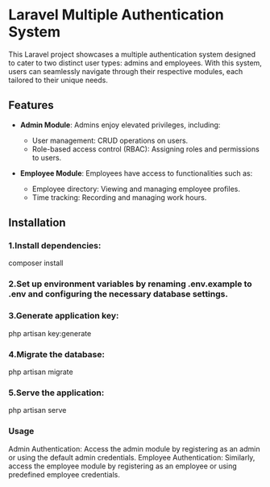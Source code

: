 # Laravel Multiple Authentication System

This Laravel project showcases a multiple authentication system designed to cater to two distinct user types: admins and employees. With this system, users can seamlessly navigate through their respective modules, each tailored to their unique needs.

## Features

- **Admin Module**: Admins enjoy elevated privileges, including:
  - User management: CRUD operations on users.
  - Role-based access control (RBAC): Assigning roles and permissions to users.

- **Employee Module**: Employees have access to functionalities such as:
  - Employee directory: Viewing and managing employee profiles.
  - Time tracking: Recording and managing work hours.

## Installation

<h3>1.Install dependencies:</h3>
composer install

<h3>2.Set up environment variables by renaming .env.example to .env and configuring the necessary database settings.</h3>

<h3>3.Generate application key:</h3>
php artisan key:generate

<h3>4.Migrate the database:</h3>
php artisan migrate

<h3>5.Serve the application:</h3>
php artisan serve


<h3>Usage</h3>
Admin Authentication: Access the admin module by registering as an admin or using the default admin credentials.
Employee Authentication: Similarly, access the employee module by registering as an employee or using predefined employee credentials.
